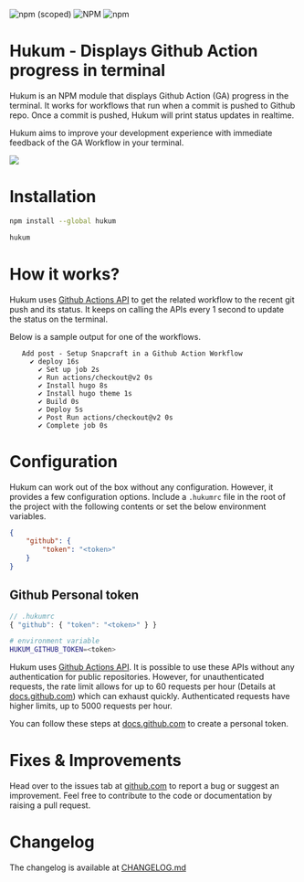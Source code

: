 ![npm (scoped)](https://img.shields.io/npm/v/hukum?label=NPM) ![NPM](https://img.shields.io/npm/l/hukum?label=License) ![npm](https://img.shields.io/npm/dt/hukum?label=Downloads)

# Hukum - Displays Github Action progress in terminal
Hukum is an NPM module that displays Github Action (GA) progress in the terminal. It works for workflows that run when a commit is pushed to Github repo. Once a commit is pushed, Hukum will print status updates in realtime.

Hukum aims to improve your development experience with immediate feedback of the GA Workflow in your terminal.

![](.images/terminal.gif)

# Installation
```bash
npm install --global hukum

hukum
```

# How it works?
Hukum uses [Github Actions API](https://docs.github.com/en/rest/reference/actions) to get the related workflow to the recent git push and its status. It keeps on calling the APIs every 1 second to update the status on the terminal.

Below is a sample output for one of the workflows.

```
   Add post - Setup Snapcraft in a Github Action Workflow
     ✔ deploy 16s
       ✔ Set up job 2s
       ✔ Run actions/checkout@v2 0s
       ✔ Install hugo 8s
       ✔ Install hugo theme 1s
       ✔ Build 0s
       ✔ Deploy 5s
       ✔ Post Run actions/checkout@v2 0s
       ✔ Complete job 0s
```

# Configuration
Hukum can work out of the box without any configuration. However, it provides a few configuration options. Include a `.hukumrc` file in the root of the project with the following contents or set the below environment variables.

```json
{
    "github": {
        "token": "<token>"
    }
}
```

## Github Personal token
```js
// .hukumrc
{ "github": { "token": "<token>" } }
```
```bash
# environment variable
HUKUM_GITHUB_TOKEN=<token>
```

Hukum uses [Github Actions API](https://docs.github.com/en/rest/reference/actions). It is possible to use these APIs without any authentication for public repositories. However, for unauthenticated requests, the rate limit allows for up to 60 requests per hour (Details at [docs.github.com](https://docs.github.com/en/rest/overview/resources-in-the-rest-api#rate-limiting)) which can exhaust quickly. Authenticated requests have higher limits, up to 5000 requests per hour.


You can follow these steps at [docs.github.com](https://docs.github.com/en/github/authenticating-to-github/creating-a-personal-access-token) to create a personal token.

# Fixes & Improvements
Head over to the issues tab at [github.com](https://github.com/abskmj/hukum/issues) to report a bug or suggest an improvement. Feel free to contribute to the code or documentation by raising a pull request.

# Changelog
The changelog is available at [CHANGELOG.md](CHANGELOG.md)